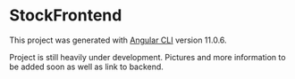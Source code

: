 # StockFrontend

This project was generated with [Angular CLI](https://github.com/angular/angular-cli) version 11.0.6.

Project is still heavily under development. Pictures and more information to be added soon as well as link to backend.
